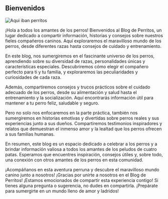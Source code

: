 ## **Bienvenidos**

![Aqui iban perritos](https://img.buzzfeed.com/store-an-image-prod-us-east-1/jzRnp1s2Q.png?output-format=auto&output-quality=auto)

¡Hola a todos los amantes de los perros! Bienvenidos al Blog de Perritos, un lugar dedicado a compartir información, historias y consejos sobre nuestros fieles compañeros caninos. Aquí exploraremos el maravilloso mundo de los perros, desde diferentes razas hasta consejos de cuidado y entrenamiento.

En este blog, nos sumergiremos en el fascinante universo de los perros, aprendiendo sobre su diversidad de razas, personalidades únicas y características especiales. Descubriremos cómo elegir el compañero perfecto para ti y tu familia, y exploraremos las peculiaridades y curiosidades de cada raza.

Además, compartiremos consejos y trucos prácticos sobre el cuidado adecuado de los perros, desde su alimentación y salud hasta el entrenamiento y la socialización. Aquí encontrarás información útil para mantener a tu perro feliz, saludable y seguro.

Pero no solo nos enfocaremos en la parte práctica, también nos sumergiremos en historias emotivas y divertidas sobre perros reales y sus experiencias junto a sus dueños. Compartiremos testimonios inspiradores y relatos que demuestran el inmenso amor y la lealtad que los perros ofrecen a sus familias humanas.

En resumen, este blog es un espacio dedicado a celebrar a los perros y a brindar información valiosa a todos los amantes de los peludos de cuatro patas. Esperamos que encuentres inspiración, consejos útiles y, sobre todo, una conexión con otros amantes de los perros en esta comunidad.

¡Acompáñanos en esta aventura perruna y descubre el maravilloso mundo canino junto a nosotros!
¡Gracias por unirte a nosotros en el Blog de Perritos! ¡Estamos emocionados de compartir esta experiencia contigo! Si tienes alguna pregunta o sugerencia, no dudes en compartirla. ¡Prepárate para sumergirte en un mundo lleno de amor y ladridos!
